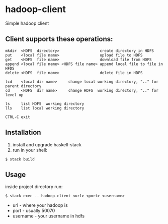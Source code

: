 # hadoop-client
Simple hadoop client

## Client supports these operations:

```console
mkdir  <HDFS  directory>                  create directory in HDFS
put    <local file name>                  upload file to HDFS
get    <HDFS  file name>                  download file from HDFS
append <local file name> <HDFS file name> append local file to file in HFDS
delete <HDFS  file name>                  delete file in HDFS

lcd    <local dir name>     change local working directory, ".." for parent directory
cd     <HDFS  dir name>     change HDFS  working directory, ".." for level up

ls     list HDFS  working directory
lls    list local working directory

CTRL-C exit
```

## Installation
1. install and upgrade haskell-stack
2. run in your shell:
```console
$ stack build
```

## Usage
inside project directory run:
```console
$ stack exec -- hadoop-client <url> <port> <username>
```
* url - where your hadoop is
* port - usually 50070
* username - your username in hdfs
